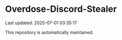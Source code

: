 # Overdose-Discord-Stealer

Last updated: 2025-07-01 03:35:17

This repository is automatically maintained.
